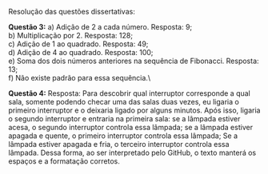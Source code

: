 Resolução das questões dissertativas:

**Questão 3:**
a) Adição de 2 a cada número. Resposta: 9;\
b) Multiplicação por 2. Resposta: 128;\
c) Adição de 1 ao quadrado. Resposta: 49;\
d) Adição de 4 ao quadrado. Resposta: 100;\
e) Soma dos dois números anteriores na sequência de Fibonacci. Resposta: 13;\
f) Não existe padrão para essa sequência.\

**Questão 4:**
Resposta: Para descobrir qual interruptor corresponde a qual sala, somente podendo checar uma das salas duas vezes, eu ligaria o primeiro interruptor e o deixaria ligado por alguns minutos.
Após isso, ligaria o segundo interruptor e entraria na primeira sala: se a lâmpada estiver acesa, o segundo interruptor controla essa lâmpada; se a lâmpada estiver apagada e quente, o primeiro interruptor controla essa lâmpada; 
Se a lâmpada estiver apagada e fria, o terceiro interruptor controla essa lâmpada.
Dessa forma, ao ser interpretado pelo GitHub, o texto manterá os espaços e a formatação corretos.
